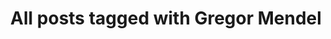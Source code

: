 ---
layout: tag
title: "All posts tagged with Gregor Mendel"
permalink: /weblog/tags/gregor-mendel/
taxonomy: Gregor Mendel
---